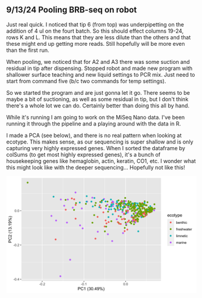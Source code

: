 ## 9/13/24 Pooling BRB-seq on robot

Just real quick. I noticed that tip 6 (from top) was underpipetting on the addition of 4 ul on the fourt batch. So this should effect columns 19-24, rows K and L. This means that they are less 
dilute than the others and that these might end up getting more reads. Still hopefully will be more even than the first run. 

When pooling, we noticed that for A2 and A3 there was some suction and residual in tip after dispensing. Stopped robot and made new program with shallower surface teaching and new liquid settings to 
PCR mix. Just need to start from command five (b/c two commands for temp settings).

So we started the program and are just gonna let it go. There seems to be maybe a bit of suctioning, as well as some residual in tip, but I don't think there's a whole lot we can do. Certainly 
better than doing this all by hand.

While it's running I am going to work on the MiSeq Nano data. I've been running it through the pipeline and a playing around with the data in R.

I made a PCA (see below), and there is no real pattern when looking at ecotype. This makes sense, as our sequencing is super shallow and is only capturing very highly expressed genes. When I sorted 
the dataframe by colSums (to get most highly expressed genes), it's a bunch of housekeeping genes like hemaglobin, actin, keratin, CO1, etc. I wonder what this might look like with the deeper 
sequencing... Hopefully not like this!

![PCA](../docs/assets/img/MiSeqNano_PCA.png) 
